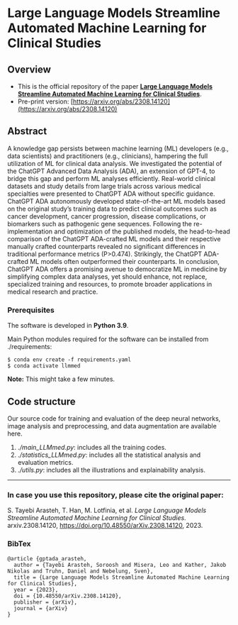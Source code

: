 # Large Language Models Streamline Automated Machine Learning for Clinical Studies


Overview
------

* This is the official repository of the paper [**Large Language Models Streamline Automated Machine Learning for Clinical Studies**](https://arxiv.org/abs/2308.14120).
* Pre-print version: [https://arxiv.org/abs/2308.14120](https://arxiv.org/abs/2308.14120)

Abstract
------
A knowledge gap persists between machine learning (ML) developers (e.g., data scientists) and practitioners (e.g., clinicians), hampering the full utilization of ML for clinical data analysis. We investigated the potential of the ChatGPT Advanced Data Analysis (ADA), an extension of GPT-4, to bridge this gap and perform ML analyses efficiently. Real-world clinical datasets and study details from large trials across various medical specialties were presented to ChatGPT ADA without specific guidance. ChatGPT ADA autonomously developed state-of-the-art ML models based on the original study’s training data to predict clinical outcomes such as cancer development, cancer progression, disease complications, or biomarkers such as pathogenic gene sequences. Following the re-implementation and optimization of the published models, the head-to-head comparison of the ChatGPT ADA-crafted ML models and their respective manually crafted counterparts revealed no significant differences in traditional performance metrics (P>0.474). Strikingly, the ChatGPT ADA-crafted ML models often outperformed their counterparts. In conclusion, ChatGPT ADA offers a promising avenue to democratize ML in medicine by simplifying complex data analyses, yet should enhance, not replace, specialized training and resources, to promote broader applications in medical research and practice.


### Prerequisites

The software is developed in **Python 3.9**.



Main Python modules required for the software can be installed from ./requirements:

```
$ conda env create -f requirements.yaml
$ conda activate llmmed
```

**Note:** This might take a few minutes.


Code structure
---

Our source code for training and evaluation of the deep neural networks, image analysis and preprocessing, and data augmentation are available here.

1. *./main_LLMmed.py*: includes all the training codes.
2. *./statistics_LLMmed.py*: includes all the statistical analysis and evaluation metrics.
3. *./utils.py*: includes all the illustrations and explainability analysis.


------
### In case you use this repository, please cite the original paper:

S. Tayebi Arasteh, T. Han, M. Lotfinia, et al. *Large Language Models Streamline Automated Machine Learning for Clinical Studies*. arxiv.2308.14120, https://doi.org/10.48550/arXiv.2308.14120, 2023.

### BibTex

    @article {gptada_arasteh,
      author = {Tayebi Arasteh, Soroosh and Misera, Leo and Kather, Jakob Nikolas and Truhn, Daniel and Nebelung, Sven},
      title = {Large Language Models Streamline Automated Machine Learning for Clinical Studies},
      year = {2023},
      doi = {10.48550/arXiv.2308.14120},
      publisher = {arXiv},
      journal = {arXiv}
    }
